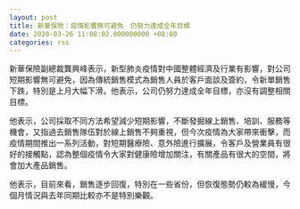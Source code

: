 ```yaml
---
layout: post
title: 新華保險：疫情影響無可避免　仍努力達成全年目標
date: 2020-03-26 11:08:02.000000000 +08:00
categories: rss
---
```


新華保險副總裁龔興峰表示，新型肺炎疫情對中國整體經濟及行業有影響，對公司短期影響無可避免，因為傳統銷售模式為銷售人員於客戶面談及簽約，令新單銷售下跌，特別是上月大幅下滑。他表示，公司仍努力達成全年目標，亦沒有調整相關目標。

他表示，公司採取不同方法希望減少短期影響，不斷發掘線上銷售、培訓、服務等機會，又指過去銷售隊伍對於線上銷售不夠重視，但今次疫情為大家帶來衝擊，而疫情期間推出一系列活動，對短期醫療險、意外險進行擴展，令客戶及營業員有很好的接觸點，認為整個疫情令大家對健康險增加關注，有關產品有很大的空間，將會加大產品銷售。

他表示，目前來看，銷售逐步回復，特別在一些省份，但恢復態勢仍較為緩慢，今個月情況與去年同期比較亦不是特別樂觀。
